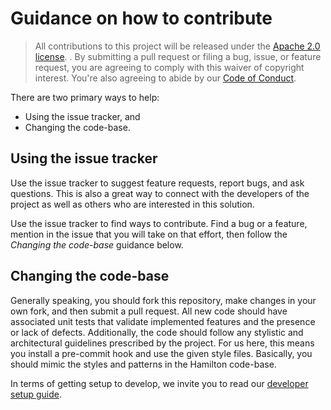 # Guidance on how to contribute

> All contributions to this project will be released under the [Apache 2.0 license](LICENSE). .
> By submitting a pull request or filing a bug, issue, or
> feature request, you are agreeing to comply with this waiver of copyright interest.
> You're also agreeing to abide by our [Code of Conduct](CODE_OF_CONDUCT.md).


There are two primary ways to help:
 - Using the issue tracker, and
 - Changing the code-base.


## Using the issue tracker

Use the issue tracker to suggest feature requests, report bugs, and ask questions.
This is also a great way to connect with the developers of the project as well
as others who are interested in this solution.

Use the issue tracker to find ways to contribute. Find a bug or a feature, mention in
the issue that you will take on that effort, then follow the _Changing the code-base_
guidance below.


## Changing the code-base

Generally speaking, you should fork this repository, make changes in your
own fork, and then submit a pull request. All new code should have associated
unit tests that validate implemented features and the presence or lack of defects.
Additionally, the code should follow any stylistic and architectural guidelines
prescribed by the project. For us here, this means you install a pre-commit hook and use
the given style files. Basically, you should mimic the styles and patterns in the Hamilton code-base.

In terms of getting setup to develop, we invite you to read our [developer setup guide](developer_setup.md).
